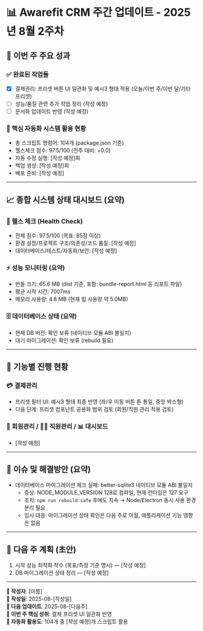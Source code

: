 # 📊 Awarefit CRM 주간 업데이트 - 2025년 8월 2주차

## 📝 이번 주 주요 성과

### ✅ 완료된 작업들

- [x] 결제관리: 프리셋 버튼 UI 일관화 및 예시3 형태 적용 (오늘/이번 주/이번
      달/기타 프리셋)
- [ ] 성능/품질 관련 추가 작업 정리 (작성 예정)
- [ ] 문서화 업데이트 반영 (작성 예정)

### 🚀 핵심 자동화 시스템 활용 현황

- 총 스크립트 명령어: 104개 (package.json 기준)
- 헬스체크 점수: 97.5/100 (전주 대비: +0.0)
- 자동 수정 실행: [작성 예정]회
- 백업 생성: [작성 예정]회
- 배포 준비: [작성 예정]

---

## 📈 종합 시스템 상태 대시보드 (요약)

### 🏥 헬스 체크 (Health Check)

- 전체 점수: 97.5/100 (목표: 85점 이상)
- 환경 설정/프로젝트 구조/의존성/코드 품질: [작성 예정]
- 데이터베이스/테스트/자동화/보안: [작성 예정]

### ⚡ 성능 모니터링 (요약)

- 번들 크기: 65.6 MB (dist 기준, 포함: bundle-report.html 등 리포트 파일)
- 평균 시작 시간: 7007ms
- 메모리 사용량: 4.8 MB (현재 힙 사용량 약 5.0MB)

### 🗄️ 데이터베이스 상태 (요약)

- 현재 DB 버전: 확인 보류 (네이티브 모듈 ABI 불일치)
- 대기 마이그레이션: 확인 보류 (rebuild 필요)

---

## 🎯 기능별 진행 현황

### 💳 결제관리

- 프리셋 필터 UI: 예시3 형태 최종 반영 (좌/우 이동 버튼 톤 통일, 중앙 박스형)
- 다음 단계: 프리셋 컴포넌트 공용화 범위 검토 (회원/직원 관리 적용 검토)

### 👥 회원관리 / 👨‍💼 직원관리 / 📊 대시보드

- [작성 예정]

---

## 🚨 이슈 및 해결방안 (요약)

- 데이터베이스 마이그레이션 체크 실패: better-sqlite3 네이티브 모듈 ABI 불일치
  - 증상: NODE_MODULE_VERSION 128로 컴파일, 현재 런타임은 127 요구
  - 조치: `npm run rebuild:safe` 후에도 지속 → Node/Electron 동시 사용 환경 분리
    필요
  - 임시 대응: 마이그레이션 상태 확인은 다음 주로 이월, 애플리케이션 기능 영향은
    없음

---

## 📅 다음 주 계획 (초안)

1. 시작 성능 최적화 착수 (목표/측정 기준 명시) — [작성 예정]
2. DB 마이그레이션 상태 정리 — [작성 예정]

---

**📝 작성자**: [이름]  
**📅 작성일**: 2025-08-[작성일]  
**🔄 다음 업데이트**: 2025-08-[다음주]  
**🎯 이번 주 핵심 성취**: 결제 프리셋 UI 일관화 반영  
**🤖 자동화 활용도**: 104개 중 [작성 예정]개 스크립트 활용
